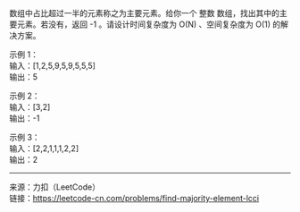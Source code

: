 数组中占比超过一半的元素称之为主要元素。给你一个 整数 数组，找出其中的主要元素。若没有，返回 -1 。请设计时间复杂度为 O(N) 、空间复杂度为 O(1) 的解决方案。                            


示例 1：                               
输入：[1,2,5,9,5,9,5,5,5]                              
输出：5                        

示例 2：                          
输入：[3,2]                        
输出：-1                          

示例 3：                             
输入：[2,2,1,1,1,2,2]                          
输出：2                                

***


来源：力扣（LeetCode）                               
链接：https://leetcode-cn.com/problems/find-majority-element-lcci

